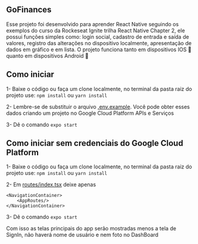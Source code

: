 ## GoFinances
Esse projeto foi desenvolvido para aprender React Native seguindo os exemplos do curso da Rockeseat Ignite trilha React Native Chapter 2,
ele possui funções simples como: login social, cadastro de entrada e saída de valores, registro das alterações no dispositivo localmente,
apresentação de dados em gráfico e em lista. 
O projeto funciona tanto em dispositivos IOS :apple: quanto em dispositivos Android :robot: 

## Como iniciar
1- Baixe o código ou faça um clone localmente, no terminal da pasta raiz do projeto use: 
`npm install` ou `yarn install`

2- Lembre-se de substituir o arquivo [.env.example](./.env.example). Você pode obter esses dados criando um projeto no Google Cloud Platform APIs e Serviços 

3- Dê o comando 
`expo start`

## Como iniciar sem credenciais do Google Cloud Platform
1- Baixe o código ou faça um clone localmente, no terminal da pasta raiz do projeto use: 
`npm install` ou `yarn install`

2- Em [routes/index.tsx](./src/routes/index.tsx) deixe apenas 
```
<NavigationContainer>
    <AppRoutes/>
</NavigationContainer>
```

3- Dê o comando 
`expo start`

Com isso as telas principais do app serão mostradas menos a tela de SignIn, não haverá nome de usuário e nem foto no DashBoard
